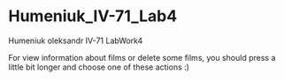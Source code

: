 # Humeniuk_IV-71_Lab4
Humeniuk oleksandr IV-71
LabWork4

For view information about films or delete some films, you should press a little bit longer and choose one of these actions :)
